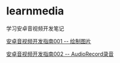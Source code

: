 # learnmedia

学习安卓音视频开发笔记

[安卓音视频开发指南001 -- 绘制图片](https://hotdldl.com/article/%E5%AE%89%E5%8D%93%E9%9F%B3%E8%A7%86%E9%A2%91%E5%BC%80%E5%8F%91%E6%8C%87%E5%8D%97001-%E7%BB%98%E5%88%B6%E5%9B%BE%E7%89%87.html)

[安卓音视频开发指南002 -- AudioRecord录音](https://hotdldl.com/article/%E5%AE%89%E5%8D%93%E9%9F%B3%E8%A7%86%E9%A2%91%E5%BC%80%E5%8F%91%E6%8C%87%E5%8D%97002-AudioRecord%E5%BD%95%E9%9F%B3.html)